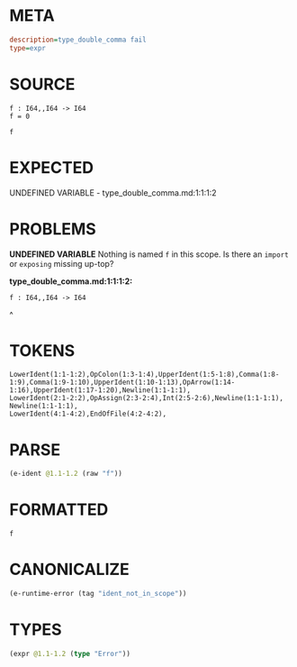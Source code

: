 # META
~~~ini
description=type_double_comma fail
type=expr
~~~
# SOURCE
~~~roc
f : I64,,I64 -> I64
f = 0

f
~~~
# EXPECTED
UNDEFINED VARIABLE - type_double_comma.md:1:1:1:2
# PROBLEMS
**UNDEFINED VARIABLE**
Nothing is named `f` in this scope.
Is there an `import` or `exposing` missing up-top?

**type_double_comma.md:1:1:1:2:**
```roc
f : I64,,I64 -> I64
```
^


# TOKENS
~~~zig
LowerIdent(1:1-1:2),OpColon(1:3-1:4),UpperIdent(1:5-1:8),Comma(1:8-1:9),Comma(1:9-1:10),UpperIdent(1:10-1:13),OpArrow(1:14-1:16),UpperIdent(1:17-1:20),Newline(1:1-1:1),
LowerIdent(2:1-2:2),OpAssign(2:3-2:4),Int(2:5-2:6),Newline(1:1-1:1),
Newline(1:1-1:1),
LowerIdent(4:1-4:2),EndOfFile(4:2-4:2),
~~~
# PARSE
~~~clojure
(e-ident @1.1-1.2 (raw "f"))
~~~
# FORMATTED
~~~roc
f
~~~
# CANONICALIZE
~~~clojure
(e-runtime-error (tag "ident_not_in_scope"))
~~~
# TYPES
~~~clojure
(expr @1.1-1.2 (type "Error"))
~~~

